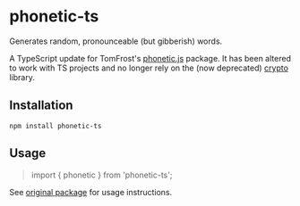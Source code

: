 # phonetic-ts

Generates random, pronounceable (but gibberish) words.

A TypeScript update for TomFrost's [phonetic.js](https://github.com/TomFrost/node-phonetic) package. It has been altered to work with TS projects and no longer rely on the (now deprecated) [crypto](https://www.npmjs.com/package/crypto) library.

## Installation

`npm install phonetic-ts`

## Usage

> import { phonetic } from 'phonetic-ts';

See [original package](https://github.com/TomFrost/node-phonetic) for usage instructions.
